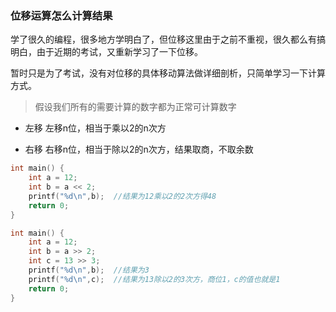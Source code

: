 ### 位移运算怎么计算结果

学了很久的编程，很多地方学明白了，但位移这里由于之前不重视，很久都么有搞明白，由于近期的考试，又重新学习了一下位移。

暂时只是为了考试，没有对位移的具体移动算法做详细剖析，只简单学习一下计算方式。

> 假设我们所有的需要计算的数字都为正常可计算数字

* 左移 左移n位，相当于乘以2的n次方

* 右移 右移n位，相当于除以2的n次方，结果取商，不取余数

```c
int main() {
    int a = 12;
    int b = a << 2;
    printf("%d\n",b);  //结果为12乘以2的2次方得48
    return 0;
}
```

```c
int main() {
    int a = 12;
    int b = a >> 2;
    int c = 13 >> 3;
    printf("%d\n",b);  //结果为3
    printf("%d\n",c);  //结果为13除以2的3次方，商位1，c的值也就是1
    return 0;
}
```